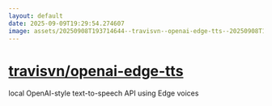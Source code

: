 ```yaml
---
layout: default
date: 2025-09-09T19:29:54.274607
image: assets/20250908T193714644--travisvn--openai-edge-tts--20250908T194010716--cropped.png
---
```


# [travisvn/openai-edge-tts](https://github.com/travisvn/openai-edge-tts)

local OpenAI-style text-to-speech API using Edge voices
